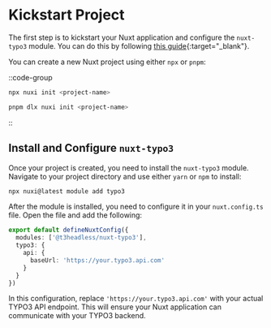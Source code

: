 # Kickstart Project

The first step is to kickstart your Nuxt application and configure the `nuxt-typo3` module. You can do this by following [this guide](https://nuxt.com/docs/getting-started/installation){:target="_blank"}.

You can create a new Nuxt project using either `npx` or `pnpm`:

::code-group
  ```bash [npx]
  npx nuxi init <project-name>
  ```
  ```bash [pnpm]
  pnpm dlx nuxi init <project-name>
  ```
::

## Install and Configure `nuxt-typo3`

Once your project is created, you need to install the `nuxt-typo3` module. Navigate to your project directory and use either `yarn` or `npm` to install:
```bash
npx nuxi@latest module add typo3
```

After the module is installed, you need to configure it in your `nuxt.config.ts` file. Open the file and add the following:

```ts [nuxt.config.ts]
export default defineNuxtConfig({
  modules: ['@t3headless/nuxt-typo3'],
  typo3: {
    api: {
      baseUrl: 'https://your.typo3.api.com'
    }
  }
})
```

In this configuration, replace `'https://your.typo3.api.com'` with your actual TYPO3 API endpoint. This will ensure your Nuxt application can communicate with your TYPO3 backend.
